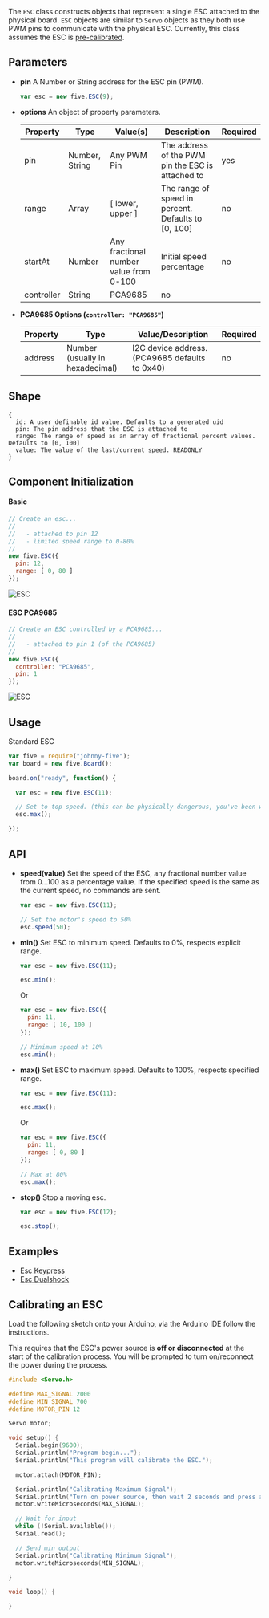 The `ESC` class constructs objects that represent a single ESC attached to the physical board. `ESC` objects are similar to `Servo` objects as they both use PWM pins to communicate with the physical ESC. Currently, this class assumes the ESC is [pre-calibrated](#wiki-calibrating-an-esc).


## Parameters

- **pin** A Number or String address for the ESC pin (PWM).
  ```js
  var esc = new five.ESC(9);
  ```



- **options** An object of property parameters.

  | Property | Type           | Value(s)                               | Description                                                                        | Required |
  |----------|----------------|----------------------------------------|------------------------------------------------------------------------------------|----------|
  | pin      | Number, String | Any PWM Pin                            | The address of the PWM pin the ESC is attached to | yes      |
  | range    | Array          | [ lower, upper ]                       | The range of speed in percent. Defaults to [0, 100]                                | no       |
  | startAt  | Number         | Any fractional number value from 0-100 | Initial speed percentage                                                           | no       |
  | controller    | String         | PCA9685                                                                                     | no       |

- **PCA9685 Options (`controller: "PCA9685"`)** 

  | Property | Type                            | Value/Description                              | Required |
  |---------------|---------------------------------|------------------------------------------------|----------|
  | address       | Number (usually in hexadecimal) | I2C device address. (PCA9685 defaults to 0x40) | no       |


## Shape

```
{ 
  id: A user definable id value. Defaults to a generated uid
  pin: The pin address that the ESC is attached to
  range: The range of speed as an array of fractional percent values. Defaults to [0, 100]
  value: The value of the last/current speed. READONLY
}
```

## Component Initialization


#### Basic

```js
// Create an esc...
// 
//   - attached to pin 12
//   - limited speed range to 0-80%
//
new five.ESC({
  pin: 12, 
  range: [ 0, 80 ]
});
```

![ESC](https://raw.github.com/rwaldron/johnny-five/master/docs/breadboard/esc-keypress.png)


#### ESC PCA9685

```js
// Create an ESC controlled by a PCA9685...
// 
//   - attached to pin 1 (of the PCA9685)
//
new five.ESC({
  controller: "PCA9685",
  pin: 1
});
```

![ESC](https://raw.github.com/rwaldron/johnny-five/master/docs/breadboard/esc-PCA9685-b.png)


## Usage

Standard ESC
```js
var five = require("johnny-five");
var board = new five.Board();

board.on("ready", function() {

  var esc = new five.ESC(11);

  // Set to top speed. (this can be physically dangerous, you've been warned.)
  esc.max();

});
```

## API

- **speed(value)** Set the speed of the ESC, any fractional number value from 0...100 as a percentage value. If the specified speed is the same as the current speed, no commands are sent.
  ```js
  var esc = new five.ESC(11);

  // Set the motor's speed to 50%
  esc.speed(50);
  ```

- **min()** Set ESC to minimum speed. Defaults to 0%, respects explicit range.
  ```js
  var esc = new five.ESC(11);

  esc.min();
  ```
  Or 
  ```js
  var esc = new five.ESC({
    pin: 11, 
    range: [ 10, 100 ]
  });

  // Minimum speed at 10%
  esc.min();
  ```

- **max()** Set ESC to maximum speed. Defaults to 100%, respects specified range.
  ```js
  var esc = new five.ESC(11);

  esc.max();
  ```
  Or 
  ```js
  var esc = new five.ESC({
    pin: 11, 
    range: [ 0, 80 ]
  });

  // Max at 80%
  esc.max();
  ```

- **stop()** Stop a moving esc. 
  ```js
  var esc = new five.ESC(12);

  esc.stop();
  ```


<!--remove-start-->

## Examples
- [Esc Keypress](https://github.com/rwldrn/johnny-five/blob/master/docs/esc-keypress.md)
- [Esc Dualshock](https://github.com/rwldrn/johnny-five/blob/master/docs/esc-dualshock.md)

<!--remove-end-->

## Calibrating an ESC

Load the following sketch onto your Arduino, via the Arduino IDE follow the instructions.

This requires that the ESC's power source is **off or disconnected** at the start of the calibration process. You will be prompted to turn on/reconnect the power during the process.

```c
#include <Servo.h>

#define MAX_SIGNAL 2000
#define MIN_SIGNAL 700
#define MOTOR_PIN 12

Servo motor;

void setup() {
  Serial.begin(9600);
  Serial.println("Program begin...");
  Serial.println("This program will calibrate the ESC.");

  motor.attach(MOTOR_PIN);

  Serial.println("Calibrating Maximum Signal");
  Serial.println("Turn on power source, then wait 2 seconds and press any key + <enter>");
  motor.writeMicroseconds(MAX_SIGNAL);

  // Wait for input
  while (!Serial.available());
  Serial.read();

  // Send min output
  Serial.println("Calibrating Minimum Signal");
  motor.writeMicroseconds(MIN_SIGNAL);

}

void loop() {  

}
```